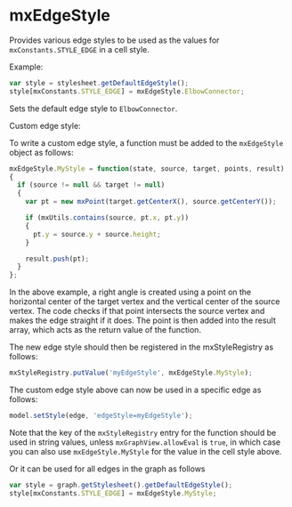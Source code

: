 # mxEdgeStyle

Provides various edge styles to be used as the values for `mxConstants.STYLE_EDGE` in a cell style.

Example:

```js
var style = stylesheet.getDefaultEdgeStyle();
style[mxConstants.STYLE_EDGE] = mxEdgeStyle.ElbowConnector;
```

Sets the default edge style to `ElbowConnector`.

Custom edge style:

To write a custom edge style, a function must be added to the `mxEdgeStyle` object as follows:


```js
mxEdgeStyle.MyStyle = function(state, source, target, points, result)
{
  if (source != null && target != null)
  {
    var pt = new mxPoint(target.getCenterX(), source.getCenterY());

    if (mxUtils.contains(source, pt.x, pt.y))
    {
      pt.y = source.y + source.height;
    }

    result.push(pt);
  }
};
```

In the above example, a right angle is created using a point on the horizontal center of the target vertex and the vertical center of the source vertex.  The code checks if that point intersects the source vertex and makes the edge straight if it does.  The point is then added into the result array, which acts as the return value of the function.

The new edge style should then be registered in the mxStyleRegistry as follows:

```js
mxStyleRegistry.putValue('myEdgeStyle', mxEdgeStyle.MyStyle);
```

The custom edge style above can now be used in a specific edge as follows:

```js
model.setStyle(edge, 'edgeStyle=myEdgeStyle');
```

Note that the key of the `mxStyleRegistry` entry for the function should be used in string values, unless `mxGraphView.allowEval` is `true`, in which case you can also use `mxEdgeStyle.MyStyle` for the value in the cell style above.

Or it can be used for all edges in the graph as follows

```js
var style = graph.getStylesheet().getDefaultEdgeStyle();
style[mxConstants.STYLE_EDGE] = mxEdgeStyle.MyStyle;
```